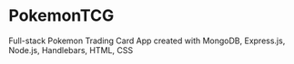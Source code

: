 # PokemonTCG
Full-stack Pokemon Trading Card App created with MongoDB, Express.js, Node.js, Handlebars, HTML, CSS
